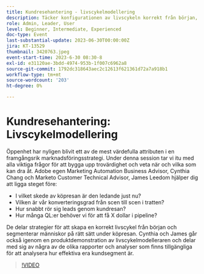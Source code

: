 ```yaml
---
title: Kundresehantering - livscykelmodellering
description: Täcker konfigurationen av livscykeln korrekt från början, segmentering av personer i köpresan, produktdemonstration av livscykelmodelleraren och olika rapporter och analyser som är tillgängliga för att hjälpa er att analysera hur effektiva era kundsegment är.
role: Admin, Leader, User
level: Beginner, Intermediate, Experienced
doc-type: Event
last-substantial-update: 2023-06-30T00:00:00Z
jira: KT-13529
thumbnail: 3420763.jpeg
event-start-time: 2023-6-30 08:30-8
exl-id: e31120ae-3bdd-4974-953b-1f007c6962a8
source-git-commit: 1792dc318643aec2c12613f621361d72a7a918b1
workflow-type: tm+mt
source-wordcount: '203'
ht-degree: 0%

---
```


# Kundresehantering: Livscykelmodellering

Öppenhet har nyligen blivit ett av de mest värdefulla attributen i en framgångsrik marknadsföringsstrategi. Under denna session tar vi itu med alla viktiga frågor för att bygga upp trovärdighet och veta när och vilka som kan dra åt. Adobe egen Marketing Automation Business Advisor, Cynthia Chang och Marketo Customer Technical Advisor, James Leedom hjälper dig att ligga steget före:

* I vilket skede av köpresan är den ledande just nu?
* Vilken är vår konverteringsgrad från scen till scen i tratten?
* Hur snabbt rör sig leads genom kundresan?
* Hur många QL:er behöver vi för att få X dollar i pipeline?

De delar strategier för att skapa en korrekt livscykel från början och segmenterar människor på rätt sätt under köpresan. Cynthia och James går också igenom en produktdemonstration av livscykelmodelleraren och delar med sig av några av de olika rapporter och analyser som finns tillgängliga för att analysera hur effektiva era kundsegment är.

>[!VIDEO](https://video.tv.adobe.com/v/3420763/?learn=on)
